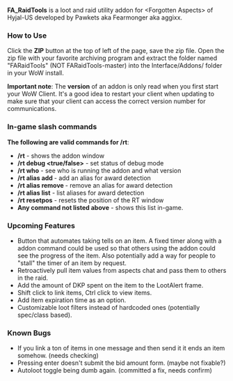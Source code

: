 **FA_RaidTools** is a loot and raid utility addon for \<Forgotten Aspects\> of Hyjal-US developed by Pawkets aka Fearmonger aka aggixx.

### How to Use ###
Click the **ZIP** button at the top of left of the page, save the zip file. Open the zip file with your favorite archiving program and extract the folder named "FARaidTools" (NOT FARaidTools-master) into the Interface/Addons/ folder in your WoW install.

**Important note**: The **version** of an addon is only read when you first start your WoW Client. It's a good idea to restart your client when updating to make sure that your client can access the correct version number for communications.

### In-game slash commands ###
**The following are valid commands for /rt**:
- **/rt** - shows the addon window
- **/rt debug <true/false>** - set status of debug mode
- **/rt who** - see who is running the addon and what version
- **/rt alias add <name>** - add an alias for award detection
- **/rt alias remove <name>** - remove an alias for award detection
- **/rt alias list** - list aliases for award detection
- **/rt resetpos** - resets the position of the RT window
- **Any command not listed above** - shows this list in-game.

### Upcoming Features ###
- Button that automates taking tells on an item. A fixed timer along with a addon command could be used so that others using the addon could see the progress of the item. Also potentially add a way for people to "stall" the timer of an item by request.
- Retroactively pull item values from aspects chat and pass them to others in the raid.
- Add the amount of DKP spent on the item to the LootAlert frame.
- Shift click to link items, Ctrl click to view items.
- Add item expiration time as an option.
- Customizable loot filters instead of hardcoded ones (potentially spec/class based).

### Known Bugs ###
- If you link a ton of items in one message and then send it it ends an item somehow. (needs checking)
- Pressing enter doesn't submit the bid amount form. (maybe not fixable?)
- Autoloot toggle being dumb again. (committed a fix, needs confirm)

